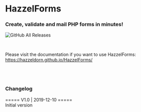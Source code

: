 # HazzelForms
### Create, validate and mail PHP forms in minutes!

![GitHub All Releases](https://img.shields.io/github/downloads/hazzeldorn/HazzelForms/total)

<br/>

Please visit the documentation if you want to use HazzelForms:<br/>
https://hazzeldorn.github.io/HazzelForms/
<br/><br/><br/><br/>

### Changelog
===== V1.0 |  2019-12-10 ===== <br/>
Initial version
